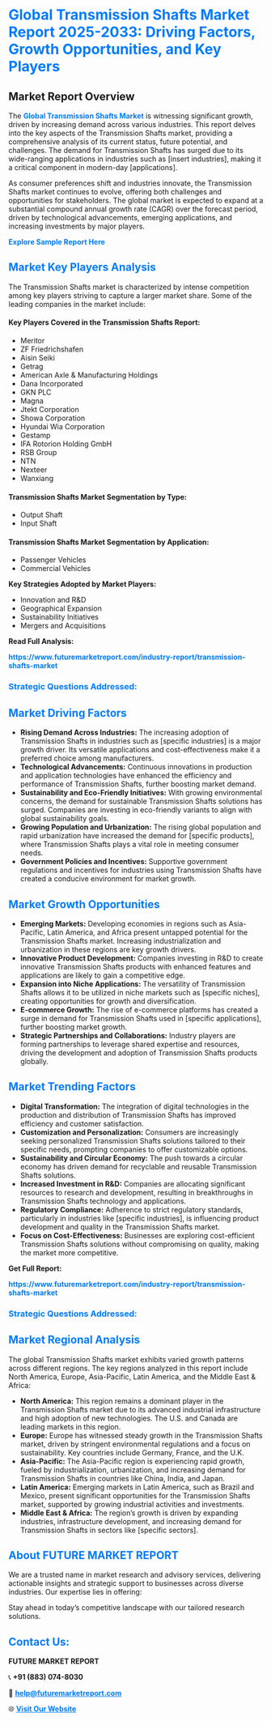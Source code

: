 <h1 style="color: #007BFF;">Global Transmission Shafts Market Report 2025-2033: Driving Factors, Growth Opportunities, and Key Players</h1>

<section id="overview">
<h2>Market Report Overview</h2>
<p>The <a href="https://www.futuremarketreport.com/industry-report/transmission-shafts-market" style="color: #007BFF; text-decoration: none;"><strong>Global Transmission Shafts Market</strong></a> is witnessing significant growth, driven by increasing demand across various industries. This report delves into the key aspects of the Transmission Shafts market, providing a comprehensive analysis of its current status, future potential, and challenges. The demand for Transmission Shafts has surged due to its wide-ranging applications in industries such as [insert industries], making it a critical component in modern-day [applications].</p>
<p>As consumer preferences shift and industries innovate, the Transmission Shafts market continues to evolve, offering both challenges and opportunities for stakeholders. The global market is expected to expand at a substantial compound annual growth rate (CAGR) over the forecast period, driven by technological advancements, emerging applications, and increasing investments by major players.</p>
</section>

<section id="overview">
<p><a href="https://www.futuremarketreport.com/request-sample/reportId=88948" style="color: #007BFF; text-decoration: none;"><strong>Explore Sample Report Here</strong></a></p>
</section>

<section id="key-players">
<h2 style="color: #007BFF;">Market Key Players Analysis</h2>
<p>The Transmission Shafts market is characterized by intense competition among key players striving to capture a larger market share. Some of the leading companies in the market include:</p>
<h4>Key Players Covered in the Transmission Shafts Report:</h4>
<ul><li>Meritor</li><li>ZF Friedrichshafen</li><li>Aisin Seiki</li><li>Getrag</li><li>American Axle &amp; Manufacturing Holdings</li><li>Dana Incorporated</li><li>GKN PLC</li><li>Magna</li><li>Jtekt Corporation</li><li>Showa Corporation</li><li>Hyundai Wia Corporation</li><li>Gestamp</li><li>IFA Rotorion Holding GmbH</li><li>RSB Group</li><li>NTN</li><li>Nexteer</li><li>Wanxiang</li></ul>
<h4>Transmission Shafts Market Segmentation by Type:</h4>
<ul><li>Output Shaft</li><li>Input Shaft</li></ul>

<h4>Transmission Shafts Market Segmentation by Application:</h4>
<ul><li>Passenger Vehicles</li><li>Commercial Vehicles</li></ul>
<p><strong>Key Strategies Adopted by Market Players:</strong></p>
<ul>
<li>Innovation and R&D</li>
<li>Geographical Expansion</li>
<li>Sustainability Initiatives</li>
<li>Mergers and Acquisitions</li>
</ul>
</section>

<section>
<p><strong>Read Full Analysis: </strong></p><a href="https://www.futuremarketreport.com/industry-report/transmission-shafts-market" style="color: #007BFF; text-decoration: none;"><strong>https://www.futuremarketreport.com/industry-report/transmission-shafts-market</strong></a>
<h3 style="color: #007BFF;">Strategic Questions Addressed:</h3>
</section>

<section id="driving-factors">
<h2 style="color: #007BFF;">Market Driving Factors</h2>
<ul>
<li><strong>Rising Demand Across Industries:</strong> The increasing adoption of Transmission Shafts in industries such as [specific industries] is a major growth driver. Its versatile applications and cost-effectiveness make it a preferred choice among manufacturers.</li>
<li><strong>Technological Advancements:</strong> Continuous innovations in production and application technologies have enhanced the efficiency and performance of Transmission Shafts, further boosting market demand.</li>
<li><strong>Sustainability and Eco-Friendly Initiatives:</strong> With growing environmental concerns, the demand for sustainable Transmission Shafts solutions has surged. Companies are investing in eco-friendly variants to align with global sustainability goals.</li>
<li><strong>Growing Population and Urbanization:</strong> The rising global population and rapid urbanization have increased the demand for [specific products], where Transmission Shafts plays a vital role in meeting consumer needs.</li>
<li><strong>Government Policies and Incentives:</strong> Supportive government regulations and incentives for industries using Transmission Shafts have created a conducive environment for market growth.</li>
</ul>
</section>

<section id="growth-opportunities">
<h2 style="color: #007BFF;">Market Growth Opportunities</h2>
<ul>
<li><strong>Emerging Markets:</strong> Developing economies in regions such as Asia-Pacific, Latin America, and Africa present untapped potential for the Transmission Shafts market. Increasing industrialization and urbanization in these regions are key growth drivers.</li>
<li><strong>Innovative Product Development:</strong> Companies investing in R&D to create innovative Transmission Shafts products with enhanced features and applications are likely to gain a competitive edge.</li>
<li><strong>Expansion into Niche Applications:</strong> The versatility of Transmission Shafts allows it to be utilized in niche markets such as [specific niches], creating opportunities for growth and diversification.</li>
<li><strong>E-commerce Growth:</strong> The rise of e-commerce platforms has created a surge in demand for Transmission Shafts used in [specific applications], further boosting market growth.</li>
<li><strong>Strategic Partnerships and Collaborations:</strong> Industry players are forming partnerships to leverage shared expertise and resources, driving the development and adoption of Transmission Shafts products globally.</li>
</ul>
</section>

<section id="trending-factors">
<h2 style="color: #007BFF;">Market Trending Factors</h2>
<ul>
<li><strong>Digital Transformation:</strong> The integration of digital technologies in the production and distribution of Transmission Shafts has improved efficiency and customer satisfaction.</li>
<li><strong>Customization and Personalization:</strong> Consumers are increasingly seeking personalized Transmission Shafts solutions tailored to their specific needs, prompting companies to offer customizable options.</li>
<li><strong>Sustainability and Circular Economy:</strong> The push towards a circular economy has driven demand for recyclable and reusable Transmission Shafts solutions.</li>
<li><strong>Increased Investment in R&D:</strong> Companies are allocating significant resources to research and development, resulting in breakthroughs in Transmission Shafts technology and applications.</li>
<li><strong>Regulatory Compliance:</strong> Adherence to strict regulatory standards, particularly in industries like [specific industries], is influencing product development and quality in the Transmission Shafts market.</li>
<li><strong>Focus on Cost-Effectiveness:</strong> Businesses are exploring cost-efficient Transmission Shafts solutions without compromising on quality, making the market more competitive.</li>
</ul>
</section>

<section>
<p><strong>Get Full Report: </strong></p><a href="https://www.futuremarketreport.com/industry-report/transmission-shafts-market" style="color: #007BFF; text-decoration: none;"><strong>https://www.futuremarketreport.com/industry-report/transmission-shafts-market</strong></a>
<h3 style="color: #007BFF;">Strategic Questions Addressed:</h3>
</section>


<section id="regional-analysis">
<h2 style="color: #007BFF;">Market Regional Analysis</h2>
<p>The global Transmission Shafts market exhibits varied growth patterns across different regions. The key regions analyzed in this report include North America, Europe, Asia-Pacific, Latin America, and the Middle East & Africa:</p>
<ul>
<li><strong>North America:</strong> This region remains a dominant player in the Transmission Shafts market due to its advanced industrial infrastructure and high adoption of new technologies. The U.S. and Canada are leading markets in this region.</li>
<li><strong>Europe:</strong> Europe has witnessed steady growth in the Transmission Shafts market, driven by stringent environmental regulations and a focus on sustainability. Key countries include Germany, France, and the U.K.</li>
<li><strong>Asia-Pacific:</strong> The Asia-Pacific region is experiencing rapid growth, fueled by industrialization, urbanization, and increasing demand for Transmission Shafts in countries like China, India, and Japan.</li>
<li><strong>Latin America:</strong> Emerging markets in Latin America, such as Brazil and Mexico, present significant opportunities for the Transmission Shafts market, supported by growing industrial activities and investments.</li>
<li><strong>Middle East & Africa:</strong> The region’s growth is driven by expanding industries, infrastructure development, and increasing demand for Transmission Shafts in sectors like [specific sectors].</li>
</ul>
</section>

<footer>
<h2 style="color: #007BFF;">About FUTURE MARKET REPORT</h2>
<p>We are a trusted name in market research and advisory services, delivering actionable insights and strategic support to businesses across diverse industries. Our expertise lies in offering:</p>

<p>Stay ahead in today’s competitive landscape with our tailored research solutions.</p>

<h2 style="color: #007BFF;">Contact Us:</h2>
<p><strong>FUTURE MARKET REPORT</strong></p>
<p>📞 <strong>+91 (883) 074-8030</strong></p>
<p>📧 <strong><a href="mailto:help@futuremarketreport.com" style="color: #007BFF;">help@futuremarketreport.com</a></strong></p>
<p>🌐 <strong><a href="https://www.futuremarketreport.com/" style="color: #007BFF;">Visit Our Website</a></strong></p>
</footer>